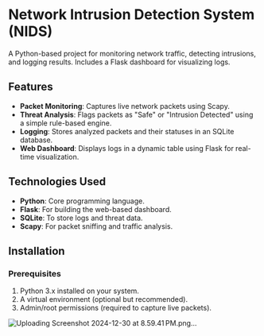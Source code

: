 # Network Intrusion Detection System (NIDS)

A Python-based project for monitoring network traffic, detecting intrusions, and logging results. Includes a Flask dashboard for visualizing logs.

## Features
- **Packet Monitoring**: Captures live network packets using Scapy.
- **Threat Analysis**: Flags packets as "Safe" or "Intrusion Detected" using a simple rule-based engine.
- **Logging**: Stores analyzed packets and their statuses in an SQLite database.
- **Web Dashboard**: Displays logs in a dynamic table using Flask for real-time visualization.

## Technologies Used
- **Python**: Core programming language.
- **Flask**: For building the web-based dashboard.
- **SQLite**: To store logs and threat data.
- **Scapy**: For packet sniffing and traffic analysis.

## Installation

### Prerequisites
1. Python 3.x installed on your system.
2. A virtual environment (optional but recommended).
3. Admin/root permissions (required to capture live packets).



![Uploading Screenshot 2024-12-30 at 8.59.41 PM.png…]()

